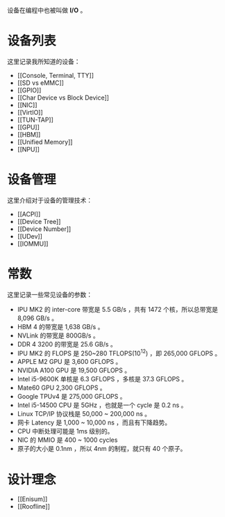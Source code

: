 设备在编程中也被叫做 **I/O** 。

# 设备列表

这里记录我所知道的设备：

- [[Console, Terminal, TTY]]
- [[SD vs eMMC]]
- [[GPIO]]
- [[Char Device vs Block Device]]
- [[NIC]]
- [[VirtIO]]
- [[TUN-TAP]]
- [[GPU]]
- [[HBM]]
- [[Unified Memory]]
- [[NPU]]

# 设备管理

这里介绍对于设备的管理技术：

- [[ACPI]]
- [[Device Tree]]
- [[Device Number]]
- [[UDev]]
- [[IOMMU]]

# 常数

这里记录一些常见设备的参数：

- IPU MK2 的 inter-core 带宽是 5.5 GB/s ，共有 1472 个核，所以总带宽是 8,096 GB/s 。
- HBM 4 的带宽是 1,638 GB/s 。
- NVLink 的带宽是 800GB/s 。
- DDR 4 3200 的带宽是 25.6 GB/s 。
- IPU MK2 的 FLOPS 是 250~280 TFLOPS(10<sup>12</sup>) ，即 265,000 GFLOPS 。
- APPLE M2 GPU 是 3,600 GFLOPS 。
- NVIDIA A100 GPU 是 19,500 GFLOPS 。
- Intel i5-9600K 单核是 6.3 GFLOPS ，多核是 37.3 GFLOPS 。
- Mate60 GPU 2,300 GFLOPS 。
- Google TPUv4 是 275,000 GFLOPS 。
- Intel i5-14500 CPU 是 5GHz ，也就是一个 cycle 是 0.2 ns 。
- Linux TCP/IP 协议栈是 50,000 ~ 200,000 ns 。
- 网卡 Latency 是 1,000 ~ 10,000 ns ，而且有下降趋势。
- CPU 中断处理可能是 1ms 级别的。
- NIC 的 MMIO 是 400 ~ 1000 cycles
- 原子的大小是 0.1nm ，所以 4nm 的制程，就只有 40 个原子。

# 设计理念

- [[Enisum]]
- [[Roofline]]
